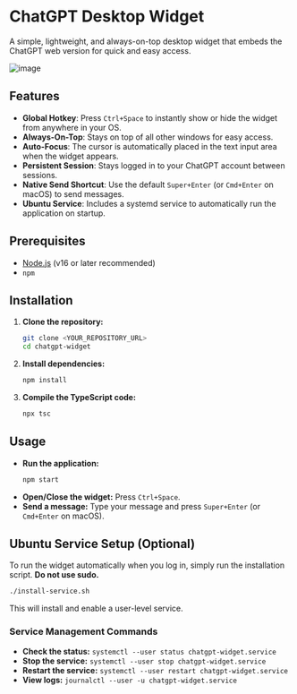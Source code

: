 # ChatGPT Desktop Widget

A simple, lightweight, and always-on-top desktop widget that embeds the ChatGPT web version for quick and easy access.

![image](https://github.com/user-attachments/assets/b1625904-a957-4581-8041-9d1ef24a737f)

## Features

- **Global Hotkey**: Press `Ctrl+Space` to instantly show or hide the widget from anywhere in your OS.
- **Always-On-Top**: Stays on top of all other windows for easy access.
- **Auto-Focus**: The cursor is automatically placed in the text input area when the widget appears.
- **Persistent Session**: Stays logged in to your ChatGPT account between sessions.
- **Native Send Shortcut**: Use the default `Super+Enter` (or `Cmd+Enter` on macOS) to send messages.
- **Ubuntu Service**: Includes a systemd service to automatically run the application on startup.

## Prerequisites

- [Node.js](https://nodejs.org/) (v16 or later recommended)
- `npm`

## Installation

1.  **Clone the repository:**
    ```bash
    git clone <YOUR_REPOSITORY_URL>
    cd chatgpt-widget
    ```

2.  **Install dependencies:**
    ```bash
    npm install
    ```

3.  **Compile the TypeScript code:**
    ```bash
    npx tsc
    ```

## Usage

-   **Run the application:**
    ```bash
    npm start
    ```
-   **Open/Close the widget:** Press `Ctrl+Space`.
-   **Send a message:** Type your message and press `Super+Enter` (or `Cmd+Enter` on macOS).

## Ubuntu Service Setup (Optional)

To run the widget automatically when you log in, simply run the installation script. **Do not use sudo.**

```bash
./install-service.sh
```

This will install and enable a user-level service.

### Service Management Commands

-   **Check the status:** `systemctl --user status chatgpt-widget.service`
-   **Stop the service:** `systemctl --user stop chatgpt-widget.service`
-   **Restart the service:** `systemctl --user restart chatgpt-widget.service`
-   **View logs:** `journalctl --user -u chatgpt-widget.service` 